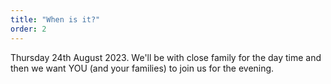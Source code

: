 ```yaml
---
title: "When is it?"
order: 2
---
```


Thursday 24th August 2023. We'll be with close family for the day time and then we want YOU (and your families) to join us for the evening.
